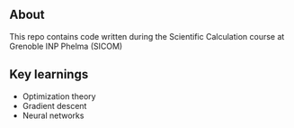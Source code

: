 <h2>About</h2>
This repo contains code written during the Scientific Calculation course at Grenoble INP Phelma (SICOM)

<h2>Key learnings</h2>

- Optimization theory
- Gradient descent
- Neural networks
